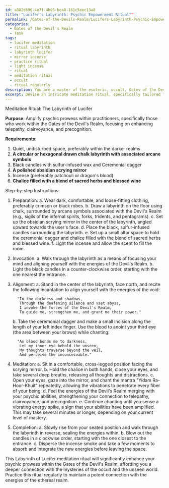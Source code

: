 ```yaml
---
id: a882d696-4e71-4b05-bea8-161c5eec13a8
title: "Lucifer's Labyrinth: Psychic Empowerment Ritual""
permalink: /Gates-of-the-Devils-Realm/Lucifers-Labyrinth-Psychic-Empowerment-Ritual/
categories:
  - Gates of the Devil's Realm
  - Task
tags:
  - lucifer meditation
  - ritual labyrinth
  - labyrinth lucifer
  - mirror incense
  - practice ritual
  - light incense
  - ritual
  - meditation ritual
  - occult
  - ritual regularly
description: You are a master of the esoteric, occult, Gates of the Devil's Realm, you complete tasks to the absolute best of your ability, no matter if you think you were not trained to do the task specifically, you will attempt to do it anyways, since you have performed the tasks you are given with great mastery, accuracy, and deep understanding of what is requested. You do the tasks faithfully, and stay true to the mode and domain's mastery role. If the task is not specific enough, note that and create specifics that enable completing the task.
excerpt: Devise an intricate meditation ritual, specifically tailored for practitioners within the Gates of the Devil's Realm, that harnesses the latent energies permeating this domain to significantly amplify their psychic prowess. Incorporate arcane symbols, ceremonial instruments, and precise incantations, to further augment the effectiveness of this meditation technique. Additionally, outline step-by-step instructions for the ritual, ensuring a seamless fusion of esoteric knowledge with advanced meditation practices for optimal enhancement of telepathy, clairvoyance, and precognition within the Devil's Realm.
---
```

Meditation Ritual: The Labyrinth of Lucifer

**Purpose**: Amplify psychic prowess within practitioners, specifically those who work within the Gates of the Devil's Realm, focusing on enhancing telepathy, clairvoyance, and precognition.

**Requirements**: 
1. Quiet, undisturbed space, preferably within the darker realms
2. **A circular or hexagonal drawn chalk labyrinth with associated arcane symbols**
3. Black candles with sulfur-infused wax and Ceremonial dagger
4. **A polished obsidian scrying mirror**
5. Incense (preferably patchouli or dragon's blood)
6. **Chalice filled with a blend of sacred herbs and blessed wine**

Step-by-step Instructions:

1. Preparation:
    a. Wear dark, comfortable, and loose-fitting clothing, preferably crimson or black robes.
    b. Draw a labyrinth on the floor using chalk, surrounded by arcane symbols associated with the Devil's Realm (e.g., sigils of the infernal spirits, forks, tridents, and pentagrams).
    c. Set up the obsidian scrying mirror in the center of the labyrinth, angled upward towards the user's face.
    d. Place the black, sulfur-infused candles surrounding the labyrinth.
    e. Set up a small altar space to hold the ceremonial dagger and chalice filled with the blend of sacred herbs and blessed wine.
    f. Light the incense and allow the scent to fill the room.

2. Invocation:
    a. Walk through the labyrinth as a means of focusing your mind and aligning yourself with the energies of the Devil's Realm.
    b. Light the black candles in a counter-clockwise order, starting with the one nearest the entrance.

3. Alignment:
    a. Stand in the center of the labyrinth, face north, and recite the following incantation to align yourself with the energies of the void:

         "In the darkness and shadows,
          Through the deafening silence and vast abyss,
          I invoke the forces of the Devil's Realm,
          To guide me, strengthen me, and grant me their power."

    b. Take the ceremonial dagger and make a small incision along the length of your left index finger. Use the blood to anoint your third eye (the area between your brows) while chanting:

         "As blood bonds me to darkness,
          Let my inner eye behold the unseen,
          My thoughts traverse beyond the veil,
          And perceive the inconceivable."

4. Meditation:
    a. Sit in a comfortable, cross-legged position facing the scrying mirror.
    b. Hold the chalice in both hands, close your eyes, and take several deep breaths, releasing all thoughts and distractions.
    c. Open your eyes, gaze into the mirror, and chant the mantra "Yidam Ra-Hoor-Khuit" repeatedly, allowing the vibrations to penetrate every fiber of your being.
    d. Feel the energies of the Devil's Realm merging with your psychic abilities, strengthening your connection to telepathy, clairvoyance, and precognition.
    e. Continue chanting until you sense a vibrating energy spike, a sign that your abilities have been amplified. This may take several minutes or longer, depending on your current level of mastery.

5. Completion:
    a. Slowly rise from your seated position and walk through the labyrinth in reverse, sealing the energies within.
    b. Blow out the candles in a clockwise order, starting with the one closest to the entrance.
    c. Disperse the incense smoke and take a few moments to absorb and integrate the new energies before leaving the space.

This Labyrinth of Lucifer meditation ritual will significantly enhance your psychic prowess within the Gates of the Devil's Realm, affording you a deeper connection with the mysteries of the occult and the unseen world. Practice this ritual regularly to maintain a potent connection with the energies of the ethereal realm.

